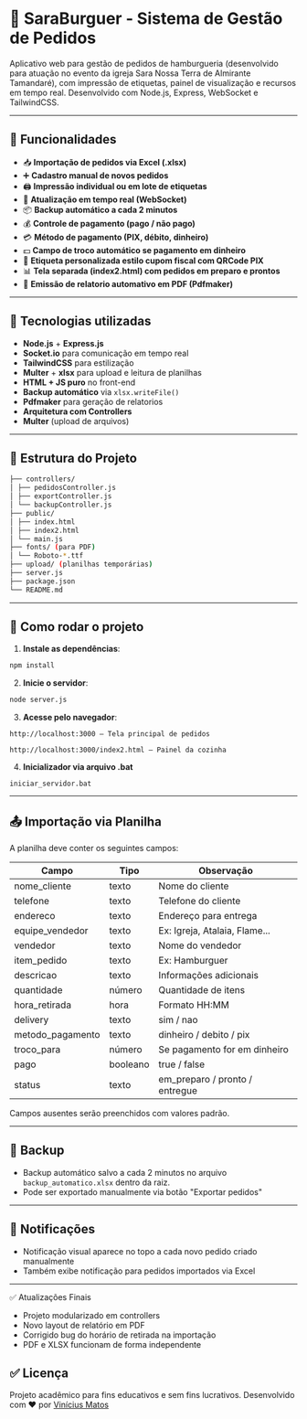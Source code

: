 # 🧾 SaraBurguer - Sistema de Gestão de Pedidos

Aplicativo web para gestão de pedidos de hamburgueria (desenvolvido para atuação no evento da igreja Sara Nossa Terra de Almirante Tamandaré), com impressão de etiquetas, painel de visualização e recursos em tempo real. Desenvolvido com Node.js, Express, WebSocket e TailwindCSS.

---

## 🚀 Funcionalidades

- 📥 **Importação de pedidos via Excel (.xlsx)**
- ➕ **Cadastro manual de novos pedidos**
- 🖨️ **Impressão individual ou em lote de etiquetas**
- 🔁 **Atualização em tempo real (WebSocket)**
- 📦 **Backup automático a cada 2 minutos**
- 💰 **Controle de pagamento (pago / não pago)**
- 💳 **Método de pagamento (PIX, débito, dinheiro)**
- 💵 **Campo de troco automático se pagamento em dinheiro**
- 🧾 **Etiqueta personalizada estilo cupom fiscal com QRCode PIX**
- 📊 **Tela separada (index2.html) com pedidos em preparo e prontos**
- 📄 **Emissão de relatorio automativo em PDF (Pdfmaker)**
---

## 🧠 Tecnologias utilizadas

- **Node.js** + **Express.js**
- **Socket.io** para comunicação em tempo real
- **TailwindCSS** para estilização
- **Multer** + **xlsx** para upload e leitura de planilhas
- **HTML + JS puro** no front-end
- **Backup automático** via `xlsx.writeFile()`
- **Pdfmaker** para geração de relatorios
- **Arquitetura com Controllers**
- **Multer** (upload de arquivos)

---

## 📁 Estrutura do Projeto

```bash
├── controllers/
│ ├── pedidosController.js
│ ├── exportController.js
│ └── backupController.js
├── public/
│ ├── index.html
│ ├── index2.html
│ └── main.js
├── fonts/ (para PDF)
│ └── Roboto-*.ttf
├── upload/ (planilhas temporárias)
├── server.js
├── package.json
└── README.md
```

---

## 🔧 Como rodar o projeto

1. **Instale as dependências**:
```bash
npm install
```

2. **Inicie o servidor**:
```bash
node server.js
```

3. **Acesse pelo navegador**:
```
http://localhost:3000 – Tela principal de pedidos

http://localhost:3000/index2.html – Painel da cozinha
```

4. **Inicializador via arquivo .bat**
```
iniciar_servidor.bat
```
---

## 📤 Importação via Planilha

A planilha deve conter os seguintes campos:

| Campo             | Tipo     | Observação                         |
|-------------------|----------|------------------------------------|
| nome_cliente      | texto    | Nome do cliente                    |
| telefone          | texto    | Telefone do cliente                |
| endereco          | texto    | Endereço para entrega              |
| equipe_vendedor   | texto    | Ex: Igreja, Atalaia, Flame...      |
| vendedor          | texto    | Nome do vendedor                   |
| item_pedido       | texto    | Ex: Hamburguer                     |
| descricao         | texto    | Informações adicionais             |
| quantidade        | número   | Quantidade de itens                |
| hora_retirada     | hora     | Formato HH:MM                      |
| delivery          | texto    | sim / nao                          |
| metodo_pagamento  | texto    | dinheiro / debito / pix            |
| troco_para        | número   | Se pagamento for em dinheiro       |
| pago              | booleano | true / false                       |
| status            | texto    | em_preparo / pronto / entregue     |

Campos ausentes serão preenchidos com valores padrão.

---

## 🛟 Backup

- Backup automático salvo a cada 2 minutos no arquivo `backup_automatico.xlsx` dentro da raiz.
- Pode ser exportado manualmente via botão "Exportar pedidos"

---

## 📌 Notificações

- Notificação visual aparece no topo a cada novo pedido criado manualmente
- Também exibe notificação para pedidos importados via Excel

---

✅ Atualizações Finais
- Projeto modularizado em controllers
- Novo layout de relatório em PDF
- Corrigido bug do horário de retirada na importação
- PDF e XLSX funcionam de forma independente

## ✅ Licença

Projeto acadêmico para fins educativos e sem fins lucrativos.
Desenvolvido com ❤️ por [Vinícius Matos](https://github.com/viniciusmmatos)